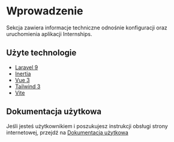 # Wprowadzenie
Sekcja zawiera informacje techniczne odnośnie konfiguracji oraz uruchomienia aplikacji Internships.

## Użyte technologie
- [Laravel 9](https://laravel.com/)
- [Inertia](https://inertiajs.com/)
- [Vue 3](https://vuejs.org/)
- [Tailwind 3](https://tailwindcss.com/)
- [Vite](https://vitejs.dev/)

## Dokumentacja użytkowa
Jeśli jesteś użytkownikiem i poszukujesz instrukcji obsługi strony internetowej, przejdź na [Dokumentacja użytkowa](user)